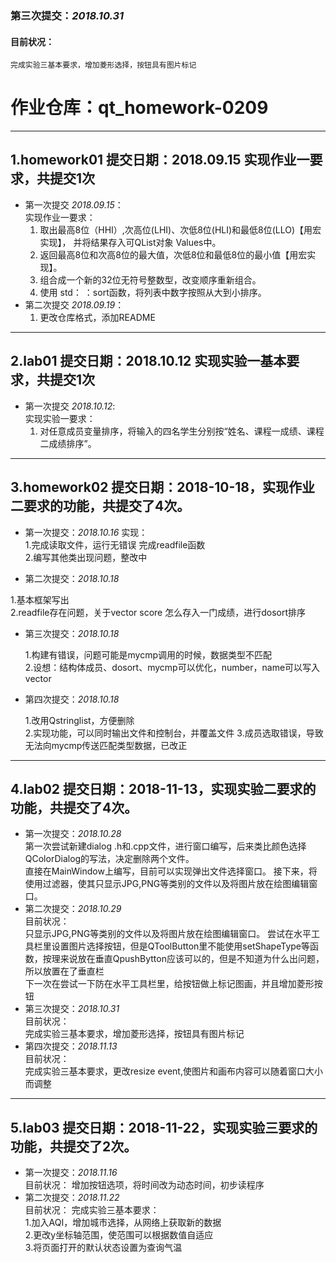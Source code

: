 ﻿### 第三次提交：*2018.10.31*
  #### 目前状况：  
    完成实验三基本要求，增加菱形选择，按钮具有图片标记  
 # 作业仓库：qt_homework-0209

---
## 1.homework01  提交日期：2018.09.15  **实现作业一要求，共提交1次**
 +  第一次提交 *2018.09.15*：  
    实现作业一要求：   
    1. 取出最高8位（HHI）,次高位(LHI)、次低8位(HLI)和最低8位(LLO)【用宏实现】，
    并将结果存入可QList对象 Values中。
    2. 返回最高8位和次高8位的最大值，次低8位和最低8位的最小值【用宏实现】。
    3. 组合成一个新的32位无符号整数型，改变顺序重新组合。
    4. 使用 std： ：sort函数，将列表中数字按照从大到小排序。
  + 第二次提交 *2018.09.19*：
    1. 更改仓库格式，添加README

---
## 2.lab01 提交日期：2018.10.12  **实现实验一基本要求，共提交1次**
 +  第一次提交 *2018.10.12*:   
    实现实验一要求：
    1. 对任意成员变量排序，将输入的四名学生分别按“姓名、课程一成绩、课程二成绩排序”。

---
## 3.homework02 提交日期：2018-10-18，实现作业二要求的功能，共提交了4次。

 + 第一次提交：*2018.10.16*
  实现：   
  1.完成读取文件，运行无错误 完成readfile函数     
  2.编写其他类出现问题，整改中   

 + 第二次提交：*2018.10.18*  
 
  1.基本框架写出  
  2.readfile存在问题，关于vector score 怎么存入一门成绩，进行dosort排序 

 + 第三次提交：*2018.10.18*  
   
   1.构建有错误，问题可能是mycmp调用的时候，数据类型不匹配   
   2.设想：结构体成员、dosort、mycmp可以优化，number，name可以写入vector  


 + 第四次提交：*2018.10.18*  
   
   1.改用Qstringlist，方便删除   
   2.实现功能，可以同时输出文件和控制台，并覆盖文件
   3.成员选取错误，导致无法向mycmp传送匹配类型数据，已改正
---
## 4.lab02 提交日期：2018-11-13，实现实验二要求的功能，共提交了4次。

 + 第一次提交：*2018.10.28*  
    第一次尝试新建dialog .h和.cpp文件，进行窗口编写，后来类比颜色选择QColorDialog的写法，决定删除两个文件。  
    直接在MainWindow上编写，目前可以实现弹出文件选择窗口。 
    接下来，将使用过滤器，使其只显示JPG,PNG等类别的文件以及将图片放在绘图编辑窗口。 
 + 第二次提交：*2018.10.29*  
    目前状况：  
    只显示JPG,PNG等类别的文件以及将图片放在绘图编辑窗口。 
    尝试在水平工具栏里设置图片选择按钮，但是QToolButton里不能使用setShapeType等函数，按理来说放在垂直QpushBytton应该可以的，但是不知道为什么出问题，所以放置在了垂直栏  
    下一次在尝试一下防在水平工具栏里，给按钮做上标记图画，并且增加菱形按钮    
 + 第三次提交：*2018.10.31*    
    目前状况：  
    完成实验三基本要求，增加菱形选择，按钮具有图片标记  
 + 第四次提交：*2018.11.13*  
    目前状况：  
    完成实验三基本要求，更改resize event,使图片和画布内容可以随着窗口大小而调整
 ---
## 5.lab03 提交日期：2018-11-22，实现实验三要求的功能，共提交了2次。

 + 第一次提交：*2018.11.16*  
   目前状况：
   增加按钮选项，将时间改为动态时间，初步读程序 
 + 第二次提交：*2018.11.22*  
   目前状况：
   完成实验三基本要求：  
	1.加入AQI，增加城市选择，从网络上获取新的数据  
	2.更改y坐标轴范围，使范围可以根据数值自适应  
	3.将页面打开的默认状态设置为查询气温 
       

  